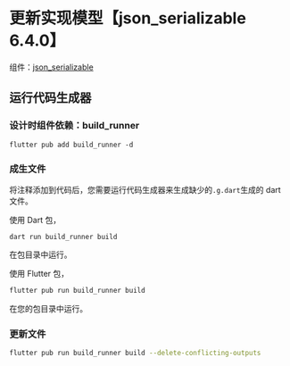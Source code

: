 # 更新实现模型【json_serializable 6.4.0】

组件：[json_serializable](https://pub.flutter-io.cn/packages/json_serializable)



## 运行代码生成器

### 设计时组件依赖：build_runner

```
flutter pub add build_runner -d   
```

### 成生文件

将注释添加到代码后，您需要运行代码生成器来生成缺少的`.g.dart`生成的 dart 文件。

使用 Dart 包，

```
dart run build_runner build
```

在包目录中运行。

使用 Flutter 包，

```bash
flutter pub run build_runner build
```

在您的包目录中运行。

### 更新文件

```bash
flutter pub run build_runner build --delete-conflicting-outputs
```

